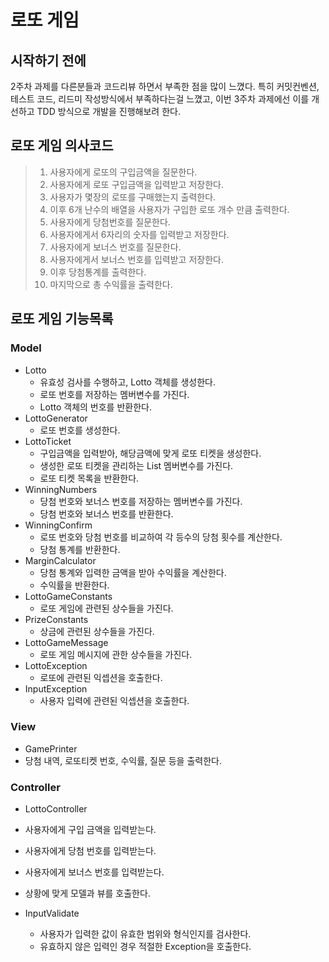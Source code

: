 # 로또 게임

## 시작하기 전에

2주차 과제를 다른분들과 코드리뷰 하면서 부족한 점을 많이 느꼈다.
특히 커밋컨벤션, 테스트 코드, 리드미 작성방식에서 부족하다는걸 느꼈고, 이번
3주차 과제에선 이를 개선하고 TDD 방식으로 개발을 진행해보려 한다.

## 로또 게임 의사코드

> 1. 사용자에게 로또의 구입금액을 질문한다. <br>
> 2. 사용자에게 로또 구입금액을 입력받고 저장한다.<br>
> 3. 사용자가 몇장의 로또를 구매했는지 출력한다.<br>
> 4. 이후 6개 난수의 배열을 사용자가 구입한 로또 개수 만큼 출력한다. <br>
> 5. 사용자에게 당첨번호를 질문한다. <br>
> 6. 사용자에게서 6자리의 숫자를 입력받고 저장한다.<br>
> 7. 사용자에게 보너스 번호를 질문한다.<br>
> 8. 사용자에게서 보너스 번호를 입력받고 저장한다.<br>
> 9. 이후 당첨통계를 출력한다.<br>
> 10. 마지막으로 총 수익률을 출력한다.

## 로또 게임 기능목록

### Model

- Lotto
    - 유효성 검사를 수행하고, Lotto 객체를 생성한다.
    - 로또 번호를 저장하는 멤버변수를 가진다.
    - Lotto 객체의 번호를 반환한다.
- LottoGenerator
    - 로또 번호를 생성한다.
- LottoTicket
    - 구입금액을 입력받아, 해당금액에 맞게 로또 티켓을 생성한다.
    - 생성한 로또 티켓을 관리하는 List 멤버변수를 가진다.
    - 로또 티켓 목록을 반환한다.
- WinningNumbers
    - 당첨 번호와 보너스 번호를 저장하는 멤버변수를 가진다.
    - 당첨 번호와 보너스 번호를 반환한다.
- WinningConfirm
    - 로또 번호와 당첨 번호를 비교하여 각 등수의 당첨 횟수를 계산한다.
    - 당첨 통계를 반환한다.
- MarginCalculator
    - 당첨 통계와 입력한 금액을 받아 수익률을 계산한다.
    - 수익률을 반환한다.
- LottoGameConstants
    - 로또 게임에 관련된 상수들을 가진다.
- PrizeConstants
    - 상금에 관련된 상수들을 가진다.
- LottoGameMessage
    - 로또 게임 메시지에 관한 상수들을 가진다.
- LottoException
    - 로또에 관련된 익셉션을 호출한다.
- InputException
    - 사용자 입력에 관련된 익셉션을 호출한다.

### View

- GamePrinter
- 당첨 내역, 로또티켓 번호, 수익률, 질문 등을 출력한다.

### Controller

- LottoController
- 사용자에게 구입 금액을 입력받는다.
- 사용자에게 당첨 번호를 입력받는다.
- 사용자에게 보너스 번호를 입력받는다.
- 상황에 맞게 모델과 뷰를 호출한다.

- InputValidate
    - 사용자가 입력한 값이 유효한 범위와 형식인지를 검사한다.
    - 유효하지 않은 입력인 경우 적절한 Exception을 호출한다.